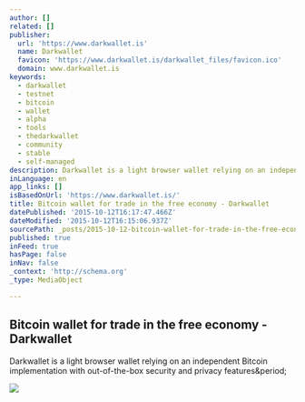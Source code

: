 ```yaml
---
author: []
related: []
publisher:
  url: 'https://www.darkwallet.is'
  name: Darkwallet
  favicon: 'https://www.darkwallet.is/darkwallet_files/favicon.ico'
  domain: www.darkwallet.is
keywords:
  - darkwallet
  - testnet
  - bitcoin
  - wallet
  - alpha
  - tools
  - thedarkwallet
  - community
  - stable
  - self-managed
description: Darkwallet is a light browser wallet relying on an independent Bitcoin implementation with out-of-the-box security and privacy features.
inLanguage: en
app_links: []
isBasedOnUrl: 'https://www.darkwallet.is/'
title: Bitcoin wallet for trade in the free economy - Darkwallet
datePublished: '2015-10-12T16:17:47.466Z'
dateModified: '2015-10-12T16:15:06.937Z'
sourcePath: _posts/2015-10-12-bitcoin-wallet-for-trade-in-the-free-economy-darkwallet.md
published: true
inFeed: true
hasPage: false
inNav: false
_context: 'http://schema.org'
_type: MediaObject

---
```

<article style=""><h1>Bitcoin wallet for trade in the free economy - Darkwallet</h1><p>Darkwallet is a light browser wallet relying on an independent Bitcoin implementation with out-of-the-box security and privacy features&amp;period;</p><img src="https://www.darkwallet.is/01/darkwallet-logo-small.png" /></article>
